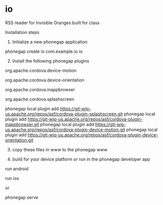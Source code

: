 io
==

RSS reader for Invisible Oranges built for class

Installation steps

1.  Initialize a new phonegap application

phonegap create io com.example.io io


2.  Install the following phonegap plugins

org.apache.cordova.device-motion

org.apache.cordova.device-orientation

org.apache.cordova.inappbrowser

org.apache.cordova.splashscreen


phonegap local plugin add https://git-wip-us.apache.org/repos/asf/cordova-plugin-splashscreen.git
phonegap local plugin add https://git-wip-us.apache.org/repos/asf/cordova-plugin-inappbrowser.git
phonegap local plugin add https://git-wip-us.apache.org/repos/asf/cordova-plugin-device-motion.git
phonegap local plugin add https://git-wip-us.apache.org/repos/asf/cordova-plugin-device-orientation.git


3. copy these files in www to the phonegap www

4. build for your device platform or run in the phonegap developer app

run android

run ios

or

phonegap serve
